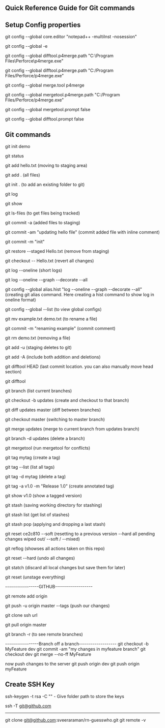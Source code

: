 Quick Reference Guide for Git commands
----------------------------------

Setup Config properties
----------------------------------

git config --global core.editor "notepad++ -multiInst -nosession"

git config --global -e

git config --global difftool.p4merge.path "C:\Program Files\Perforce\p4merge.exe"

git config --global difftool.p4merge.path "C:/Program Files/Perforce/p4merge.exe"

git config --global merge.tool p4merge

git config --global mergetool.p4merge.path "C:/Program Files/Perforce/p4merge.exe"

git config --global mergetool.prompt false

git config --global difftool.prompt false


Git commands
----------------------------------

git init demo

git status

git add hello.txt (moving to staging area)

git add . (all files)

git init . (to add an existing folder to git)

git log

git show

git ls-files (to get files being tracked)

git commit -a (added files to staging)

git commit -am "updating hello file" (commit added file with inline comment)

git commit -m "init"

git restore --staged Hello.txt (remove from staging)

git checkout -- Hello.txt (revert all changes)

git log --oneline (short logs)

git log --oneline --graph --decorate --all

git config --global alias.hist "log --oneline --graph --decorate --all" (creating git alias command. Here creating a hist command to show log in oneline format)

git config --global --list (to view global configs)

git mv example.txt demo.txt (to rename a file)

git commit -m "renaming example" (commit comment)

git rm demo.txt (removing a file)

git add -u (staging deletes to git)

git add -A (include both addition and deletions)

git difftool HEAD (last commit location. you can also manually move head section)

git difftool

git branch (list current branches)

git checkout -b updates (create and checkout to that branch)

git diff updates master (diff between branches)

git checkout master (switching to master branch)

git merge updates (merge to current branch from updates branch)

git branch -d updates (delete a branch)

git mergetool (run mergetool for conflicts)

git tag mytag (create a tag)

git tag --list (list all tags)

git tag -d mytag (delete a tag)

git tag -a v1.0 -m "Release 1.0" (create annotated tag)

git show v1.0 (show a tagged version)

git stash (saving working directory for stashing)

git stash list (get list of stashes)

git stash pop (applying and dropping a last stash)

git reset ce2c810 --soft (resetting to a previous version --hard all pending changes wiped out/ --soft / --mixed)

git reflog (showses all actions taken on this repo)

git reset --hard (undo all changes)

git statch (discard all local changes but save them for later)

git reset (unstage everything)

-----------------GITHUB-------------------

git remote add origin <git url>

git push -u origin master --tags (push our changes)

git clone ssh url <local folder name>

git pull origin master

git branch -r (to see remote branches)


-----------------Branch off a branch-------------------
git checkout -b MyFeature dev
git commit -am "my changes in myfeature branch"
git checkout dev
git merge --no-ff MyFeature

now push changes to the server
git push origin dev
git push origin myFeature


Create SSH Key
----------------------------------

ssh-keygen -t rsa -C "<youremail>" - Give folder path to store the keys

ssh -T git@github.com

------------------------------
git clone git@github.com:sveeraraman/rn-guesswho.git
git remote -v
